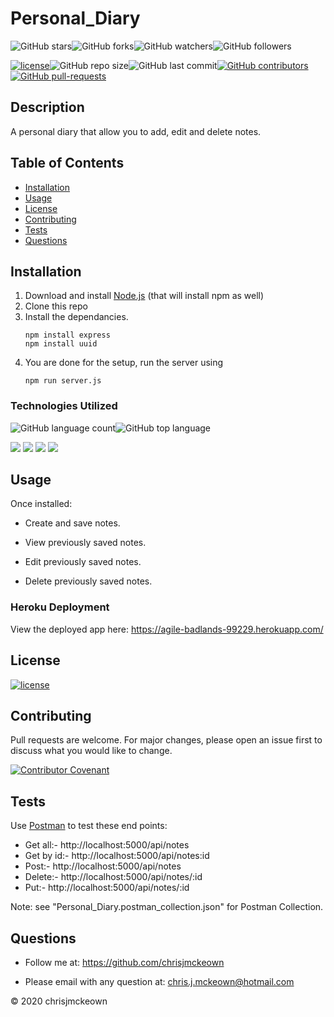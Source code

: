 # Personal_Diary
    
![GitHub stars](https://img.shields.io/github/stars/chrisjmckeown/Personal_Diary?style=social)![GitHub forks](https://img.shields.io/github/forks/chrisjmckeown/Personal_Diary?style=social)![GitHub watchers](https://img.shields.io/github/watchers/chrisjmckeown/Personal_Diary?style=social)![GitHub followers](https://img.shields.io/github/followers/chrisjmckeown?style=social)
    
[![license](https://img.shields.io/github/license/chrisjmckeown/Personal_Diary?style=flat-square)](https://github.com/chrisjmckeown/Personal_Diary/blob/master/LICENSE)![GitHub repo size](https://img.shields.io/github/repo-size/chrisjmckeown/Personal_Diary?style=flat-square)![GitHub last commit](https://img.shields.io/github/last-commit/chrisjmckeown/Personal_Diary?style=flat-square)[![GitHub contributors](https://img.shields.io/github/contributors/chrisjmckeown/Personal_Diary?style=flat-square)](https://GitHub.com/chrisjmckeown/Personal_Diary/graphs/contributors/)[![GitHub pull-requests](https://img.shields.io/github/issues-pr/chrisjmckeown/Personal_Diary?style=flat-square)](https://GitHub.com/chrisjmckeown/Personal_Diary/pull/)
    
## Description
    
A personal diary that allow you to add, edit and delete notes. 
    
## Table of Contents
* [Installation](#Installation)
* [Usage](#Usage)
* [License](#License)
* [Contributing](#Contributing)
* [Tests](#Tests)
* [Questions](#Questions)

## Installation
1. Download and install [Node.js](http://nodejs.org/) (that will install npm as well)
2. Clone this repo
3. Install the dependancies.<br />
    ```
    npm install express
    npm install uuid
    ```
4. You are done for the setup, run the server using 
    ```
    npm run server.js
    ```  

### Technologies Utilized
![GitHub language count](https://img.shields.io/github/languages/count/chrisjmckeown/Personal_Diary?style=flat-square)![GitHub top language](https://img.shields.io/github/languages/top/chrisjmckeown/Personal_Diary?style=flat-square)

<img src="https://img.shields.io/badge/html5%20-%23E34F26.svg?&style=for-the-badge&logo=html5&logoColor=white"/> <img src="https://img.shields.io/badge/css3%20-%231572B6.svg?&style=for-the-badge&logo=css3&logoColor=white"/> <img src="https://img.shields.io/badge/node.js%20-%2343853D.svg?&style=for-the-badge&logo=node.js&logoColor=white"/> <img src="https://img.shields.io/badge/javascript%20-%23323330.svg?&style=for-the-badge&logo=javascript&logoColor=%23F7DF1E"/>

## Usage
Once installed:
* Create and save notes.

* View previously saved notes.

* Edit previously saved notes.

* Delete previously saved notes.

### Heroku Deployment

View the deployed app here: https://agile-badlands-99229.herokuapp.com/

## License
 
[![license](https://img.shields.io/github/license/chrisjmckeown/Personal_Diary.svg?style=flat-square)](https://github.com/chrisjmckeown/Personal_Diary/blob/master/LICENSE)

## Contributing
Pull requests are welcome. For major changes, please open an issue first to discuss what you would like to change.  

[![Contributor Covenant](https://img.shields.io/badge/Contributor%20Covenant-v2.0%20adopted-ff69b4.svg)](code_of_conduct.md)

## Tests

Use <a href="https://www.postman.com/downloads/" target="_blank">Postman</a> to test these end points:
* Get all:- http://localhost:5000/api/notes
* Get by id:- http://localhost:5000/api/notes:id
* Post:- http://localhost:5000/api/notes
* Delete:- http://localhost:5000/api/notes/:id
* Put:- http://localhost:5000/api/notes/:id

Note: see "Personal_Diary.postman_collection.json" for Postman Collection.

## Questions
    
* Follow me at: <a href="https://github.com/chrisjmckeown" target="_blank">https://github.com/chrisjmckeown</a>
    
* Please email with any question at: chris.j.mckeown@hotmail.com
    
© 2020 chrisjmckeown